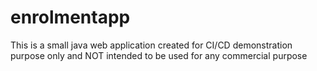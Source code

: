 # enrolmentapp
This is a small java web application created for CI/CD demonstration purpose only and NOT intended to be used for any commercial purpose
